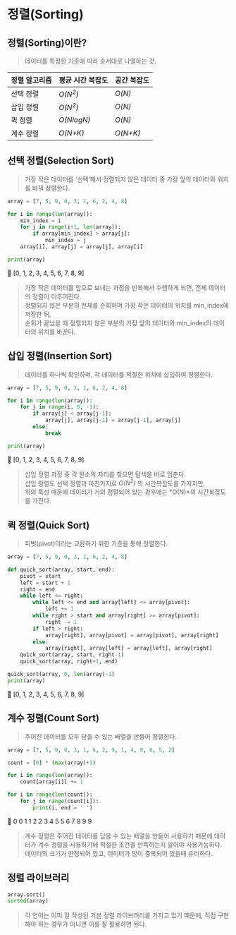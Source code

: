 # 정렬(Sorting)


## 정렬(Sorting)이란?

> 데이터를 특정한 기준에 따라 순서대로 나열하는 것.
> 

| 정렬 알고리즘 | 평균 시간 복잡도 | 공간 복잡도 |
| --- | --- | --- |
| 선택 정렬 | *O(N<sup>2</sup>)* | *O(N)* |
| 삽입 정렬 | *O(N<sup>2</sup>)*  | *O(N)* |
| 퀵 정렬 | *O(NlogN)* | *O(N)* |
| 계수 정렬 | *O(N+K)* | *O(N+K)* |

## 선택 정렬(Selection Sort)

> 가장 작은 데이터를 ‘선택’해서 정렬되지 않은 데이터 중 가장 앞의 데이터와 위치를 바꿔 정렬한다.
> 

```python
array = [7, 5, 9, 0, 3, 1, 6, 2, 4, 8]

for i in range(len(array)):
	min_index = i
	for j in range(i+1, len(array)):
		if array[min_index] > array[j]:
			min_index = j
	array[i], array[j] = array[j], array[i]

print(array)
```

<aside>
🔑 [0, 1, 2, 3, 4, 5, 6, 7, 8, 9]

</aside>

> 가장 작은 데이터를 앞으로 보내는 과정을 반복해서 수행하게 되면, 전체 데이터의 정렬이 이루어진다.   
정렬되지 않은 부분의 전체를 순회하며 가장 작은 데이터의 위치를 min_index에 저장한 뒤,   
순회가 끝났을 때 정렬되지 않은 부분의 가장 앞의 데이터와 min_index의 데이터의 위치를 바꾼다.


## 삽입 정렬(Insertion Sort)

> 데이터를 하나씩 확인하며, 각 데이터를 적절한 위치에 삽입하여 정렬한다.
> 

```python
array = [7, 5, 9, 0, 3, 1, 6, 2, 4, 8]

for i in range(len(array)):
	for j in range(i, 0, -1):
		if array[j] < array[j-1]:
			array[j], array[j-1] = array[j-1], array[j]
		else:
			break

print(array)
```

<aside>
🔑 [0, 1, 2, 3, 4, 5, 6, 7, 8, 9]

</aside>

> 삽입 정렬 과정 중 각 원소의 자리를 찾으면 탐색을 바로 멈춘다.   
삽입 정렬도 선택 정렬과 마찬가지로 *O(N<sup>2</sup>)* 의 시간복잡도를 가지지만,    
위의 특성 때문에 데이터가 거의 정렬되어 있는 경우에는 *O(N)*의 시간복잡도를 가진다.
> 

## 퀵 정렬(Quick Sort)

> 피벗(pivot)이라는 교환하기 위한 기준을 통해 정렬한다.
> 

```python
array = [7, 5, 9, 0, 3, 1, 6, 2, 4, 8]

def quick_sort(array, start, end):
	pivot = start
	left = start + 1
	right = end
	while left <= right:
		while left <= end and array[left] <= array[pivot]:
			left += 1
		while right > start and array[right] >= array[pivot]:
			right -= 1
		if left > right:
			array[right], array[pivot] = array[pivot], array[right]
		else:
			array[right], array[left] = array[left], array[right]
	quick_sort(array, start, right-1)
	quick_sort(array, right+1, end)

quick_sort(array, 0, len(array)-1)
print(array)
```

<aside>
🔑 [0, 1, 2, 3, 4, 5, 6, 7, 8, 9]

</aside>

## 계수 정렬(Count Sort)

> 주어진 데이터를 모두 담을 수 있는 배열을 만들어 정렬한다.
> 

```python
array = [7, 5, 9, 0, 3, 1, 6, 2, 9, 1, 4, 8, 0, 5, 2]

count = [0] * (max(array)+1)

for i in range(len(array)):
	count[array[i]] += 1

for i in range(len(count)):
	for j in range(count[i]):
		print(i, end = ' ')
```

<aside>
🔑 0 0 1 1 2 2 3 4 5 5 6 7 8 9 9

</aside>
 
> 계수 정렬은 주어진 데이터를 담을 수 있는 배열을 만들어 사용하기 때문에 데이터가 계수 정렬을 사용하기에 적절한 조건을 만족하는지 알아야 사용가능하다.   
데이터의 크기가 한정되어 있고, 데이터가 많이 중복되어 있을때 유리하다.
> 

## 정렬 라이브러리

```python
array.sort()
sorted(array)
```

> 각 언어는 이미 잘 작성된 기본 정렬 라이브러리를 가지고 있기 때문에, 직접 구현해야 하는 경우가 아니면 이를 잘 활용하면 된다.
